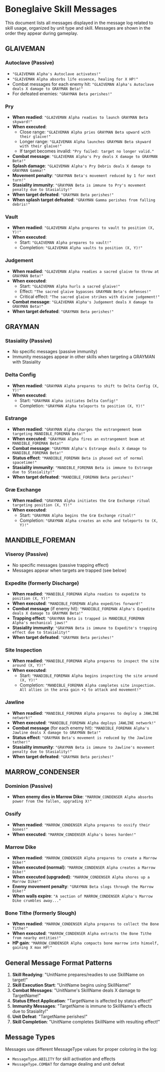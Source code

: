 # Boneglaive Skill Messages

This document lists all messages displayed in the message log related to skill usage, organized by unit type and skill. Messages are shown in the order they appear during gameplay.

## GLAIVEMAN

### Autoclave (Passive)
- `"GLAIVEMAN Alpha's Autoclave activates!"`
- `"GLAIVEMAN Alpha absorbs life essence, healing for X HP!"`
- Combat messages for each enemy hit: `"GLAIVEMAN Alpha's Autoclave deals X damage to GRAYMAN Beta!"`
- For defeated enemies: `"GRAYMAN Beta perishes!"`

### Pry
- **When readied**: `"GLAIVEMAN Alpha readies to launch GRAYMAN Beta skyward!"`
- **When executed**: 
  - Close range: `"GLAIVEMAN Alpha pries GRAYMAN Beta upward with their glaive!"`
  - Longer range: `"GLAIVEMAN Alpha launches GRAYMAN Beta skyward with their glaive!"`
  - If target becomes invalid: `"Pry failed: target no longer valid."`
- **Combat message**: `"GLAIVEMAN Alpha's Pry deals X damage to GRAYMAN Beta!"`
- **Splash damage**: `"GLAIVEMAN Alpha's Pry Debris deals X damage to GRAYMAN Gamma!"`
- **Movement penalty**: `"GRAYMAN Beta's movement reduced by 1 for next turn!"`
- **Stasiality immunity**: `"GRAYMAN Beta is immune to Pry's movement penalty due to Stasiality!"`
- **When target defeated**: `"GRAYMAN Beta perishes!"`
- **When splash target defeated**: `"GRAYMAN Gamma perishes from falling debris!"`

### Vault
- **When readied**: `"GLAIVEMAN Alpha prepares to vault to position (X, Y)!"`
- **When executed**: 
  - Start: `"GLAIVEMAN Alpha prepares to vault!"`
  - Completion: `"GLAIVEMAN Alpha vaults to position (X, Y)!"`

### Judgement
- **When readied**: `"GLAIVEMAN Alpha readies a sacred glaive to throw at GRAYMAN Beta!"`
- **When executed**: 
  - Start: `"GLAIVEMAN Alpha hurls a sacred glaive!"`
  - Effect: `"The sacred glaive bypasses GRAYMAN Beta's defenses!"`
  - Critical effect: `"The sacred glaive strikes with divine judgement!"`
- **Combat message**: `"GLAIVEMAN Alpha's Judgement deals X damage to GRAYMAN Beta!"`
- **When target defeated**: `"GRAYMAN Beta perishes!"`

## GRAYMAN

### Stasiality (Passive)
- No specific messages (passive immunity)
- Immunity messages appear in other skills when targeting a GRAYMAN with Stasiality

### Delta Config
- **When readied**: `"GRAYMAN Alpha prepares to shift to Delta Config (X, Y)!"`
- **When executed**:
  - Start: `"GRAYMAN Alpha initiates Delta Config!"`
  - Completion: `"GRAYMAN Alpha teleports to position (X, Y)!"`

### Estrange
- **When readied**: `"GRAYMAN Alpha charges the estrangement beam targeting MANDIBLE_FOREMAN Beta!"`
- **When executed**: `"GRAYMAN Alpha fires an estrangement beam at MANDIBLE_FOREMAN Beta!"`
- **Combat message**: `"GRAYMAN Alpha's Estrange deals X damage to MANDIBLE_FOREMAN Beta!"`
- **Status effect**: `"MANDIBLE_FOREMAN Beta is phased out of normal spacetime!"`
- **Stasiality immunity**: `"MANDIBLE_FOREMAN Beta is immune to Estrange due to Stasiality!"`
- **When target defeated**: `"MANDIBLE_FOREMAN Beta perishes!"`

### Græ Exchange
- **When readied**: `"GRAYMAN Alpha initiates the Græ Exchange ritual targeting position (X, Y)!"`
- **When executed**:
  - Start: `"GRAYMAN Alpha begins the Græ Exchange ritual!"`
  - Completion: `"GRAYMAN Alpha creates an echo and teleports to (X, Y)!"`

## MANDIBLE_FOREMAN

### Viseroy (Passive)
- No specific messages (passive trapping effect)
- Messages appear when targets are trapped (see below)

### Expedite (formerly Discharge)
- **When readied**: `"MANDIBLE_FOREMAN Alpha readies to expedite to position (X, Y)!"`
- **When executed**: `"MANDIBLE_FOREMAN Alpha expedites forward!"`
- **Combat message** (if enemy hit): `"MANDIBLE_FOREMAN Alpha's Expedite deals X damage to GRAYMAN Beta!"`
- **Trapping effect**: `"GRAYMAN Beta is trapped in MANDIBLE_FOREMAN Alpha's mechanical jaws!"`
- **Stasiality immunity**: `"GRAYMAN Beta is immune to Expedite's trapping effect due to Stasiality!"`
- **When target defeated**: `"GRAYMAN Beta perishes!"`

### Site Inspection
- **When readied**: `"MANDIBLE_FOREMAN Alpha prepares to inspect the site around (X, Y)!"`
- **When executed**:
  - Start: `"MANDIBLE_FOREMAN Alpha begins inspecting the site around (X, Y)!"`
  - Completion: `"MANDIBLE_FOREMAN Alpha completes site inspection. All allies in the area gain +1 to attack and movement!"`

### Jawline
- **When readied**: `"MANDIBLE_FOREMAN Alpha prepares to deploy a JAWLINE network!"`
- **When executed**: `"MANDIBLE_FOREMAN Alpha deploys JAWLINE network!"`
- **Combat message** (for each enemy hit): `"MANDIBLE_FOREMAN Alpha's Jawline deals X damage to GRAYMAN Beta!"`
- **Status effect**: `"GRAYMAN Beta's movement is reduced by the Jawline tether!"`
- **Stasiality immunity**: `"GRAYMAN Beta is immune to Jawline's movement penalty due to Stasiality!"`
- **When target defeated**: `"GRAYMAN Beta perishes!"`

## MARROW_CONDENSER

### Dominion (Passive)
- **When enemy dies in Marrow Dike**: `"MARROW_CONDENSER Alpha absorbs power from the fallen, upgrading X!"`

### Ossify
- **When readied**: `"MARROW_CONDENSER Alpha prepares to ossify their bones!"`
- **When executed**: `"MARROW_CONDENSER Alpha's bones harden!"`

### Marrow Dike
- **When readied**: `"MARROW_CONDENSER Alpha prepares to create a Marrow Dike!"`
- **When executed (normal)**: `"MARROW_CONDENSER Alpha creates a Marrow Dike!"`
- **When executed (upgraded)**: `"MARROW_CONDENSER Alpha shores up a Marrow Dike!"`
- **Enemy movement penalty**: `"GRAYMAN Beta slogs through the Marrow Dike!"`
- **When walls expire**: `"A section of MARROW_CONDENSER Alpha's Marrow Dike crumbles away..."`

### Bone Tithe (formerly Slough)
- **When readied**: `"MARROW_CONDENSER Alpha prepares to collect the Bone Tithe!"`
- **When executed**: `"MARROW_CONDENSER Alpha extracts the Bone Tithe from nearby entities!"`
- **HP gain**: `"MARROW_CONDENSER Alpha compacts bone marrow into himself, gaining X max HP!"`

## General Message Format Patterns

1. **Skill Readying**: "UnitName prepares/readies to use SkillName on target!"
2. **Skill Execution Start**: "UnitName begins using SkillName!"
3. **Combat Messages**: "UnitName's SkillName deals X damage to TargetName!"
4. **Status Effect Application**: "TargetName is affected by status effect!"
5. **Immunity Messages**: "TargetName is immune to SkillName's effects due to Stasiality!"
6. **Unit Defeat**: "TargetName perishes!"
7. **Skill Completion**: "UnitName completes SkillName with resulting effect!"

## Message Types

Messages use different MessageType values for proper coloring in the log:
- `MessageType.ABILITY` for skill activation and effects
- `MessageType.COMBAT` for damage dealing and unit defeat